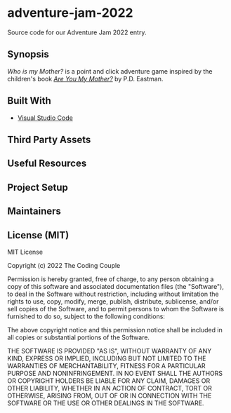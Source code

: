# adventure-jam-2022
Source code for our Adventure Jam 2022 entry.

## Synopsis

*Who is my Mother?* is a point and click adventure game inspired by the children's book *[Are You My Mother?](https://www.amazon.com/Mother-Bright-Early-Board-Books/dp/0679890475)* by P.D. Eastman. 

## Built With

* [Visual Studio Code](https://code.visualstudio.com/)

## Third Party Assets

## Useful Resources

## Project Setup

## Maintainers

## License (MIT)

MIT License

Copyright (c) 2022 The Coding Couple

Permission is hereby granted, free of charge, to any person obtaining a copy
of this software and associated documentation files (the "Software"), to deal
in the Software without restriction, including without limitation the rights
to use, copy, modify, merge, publish, distribute, sublicense, and/or sell
copies of the Software, and to permit persons to whom the Software is
furnished to do so, subject to the following conditions:

The above copyright notice and this permission notice shall be included in all
copies or substantial portions of the Software.

THE SOFTWARE IS PROVIDED "AS IS", WITHOUT WARRANTY OF ANY KIND, EXPRESS OR
IMPLIED, INCLUDING BUT NOT LIMITED TO THE WARRANTIES OF MERCHANTABILITY,
FITNESS FOR A PARTICULAR PURPOSE AND NONINFRINGEMENT. IN NO EVENT SHALL THE
AUTHORS OR COPYRIGHT HOLDERS BE LIABLE FOR ANY CLAIM, DAMAGES OR OTHER
LIABILITY, WHETHER IN AN ACTION OF CONTRACT, TORT OR OTHERWISE, ARISING FROM,
OUT OF OR IN CONNECTION WITH THE SOFTWARE OR THE USE OR OTHER DEALINGS IN THE
SOFTWARE.

